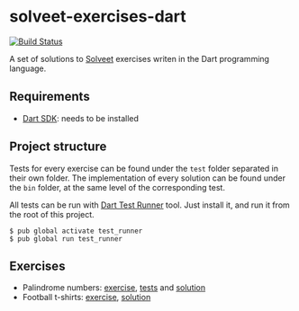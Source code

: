 # solveet-exercises-dart

[![Build Status](https://travis-ci.org/rchavarria/solveet-exercises-dart.svg?branch=master)](https://travis-ci.org/rchavarria/solveet-exercises-dart)

A set of solutions to [Solveet] exercises writen in the Dart programming language.

## Requirements

- [Dart SDK](https://www.dartlang.org): needs to be installed

## Project structure

Tests for every exercise can be found under the `test` folder separated in their
own folder. The implementation of every solution can be found under the `bin`
folder, at the same level of the corresponding test.

All tests can be run with [Dart Test Runner](https://pub.dartlang.org/packages/test_runner)
tool. Just install it, and run it from the root of this project.

    $ pub global activate test_runner
    $ pub global run test_runner

## Exercises

- Palindrome numbers:
[exercise](http://www.solveet.com/exercises/Numero-capicua-con-recursividad-en-cualquier-lenguaje/357),
[tests](test/palindrome-numbers) and
[solution](bin/palindrome-numbers)
- Football t-shirts:
[exercise](http://www.solveet.com/exercises/Camisetas-de-futbol-con-recursividad-en-cualquier-lenguaje/356),
[solution](test/football-tshirts)

## 

[Solveet]: http://solveet.com

